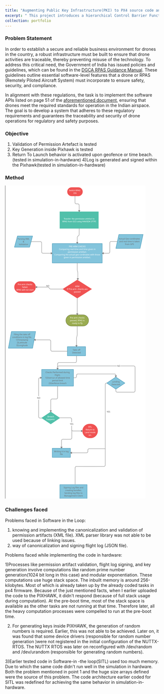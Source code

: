 ```yaml
---
title: "Augmenting Public Key Infrastructure(PKI) to PX4 source code and making it NPNT compliant( No Permission No Takeoff)"
excerpt: " This project introduces a hierarchical Control Barrier Function (CBF)-based control framework designed to proactively ensure the safe operation of an industrial manipulator in close human-robot interaction scenarios."
collection: portfolio
---
```

### Problem Statement
In order to establish a secure and reliable business environment for drones in the country, a robust infrastructure must be built to ensure that drone activities are traceable, thereby preventing misuse of the technology. To address this critical need, the Government of India has issued policies and guidelines, which can be found in the [DGCA RPAS Guidance Manual](https://patleman.github.io/files/DGCA_RPAS_Guidance_Manual.pdf). These guidelines outline essential software-level features that a drone or RPAS (Remotely Piloted Aircraft System) must incorporate to ensure safety, security, and compliance.

In alignment with these regulations, the task is to implement the software APIs listed on page 51 of the [aforementioned document](https://patleman.github.io/files/DGCA_RPAS_Guidance_Manual.pdf), ensuring that drones meet the required standards for operation in the Indian airspace. The goal is to develop a system that adheres to these regulatory requirements and guarantees the traceability and security of drone operations for regulatory and safety purposes.


### Objective

1) Validation of Permission Artefact is tested
2) Key Generation inside Pixhawk is tested
3) Return To Launch behavior is activated upon geofence or time beach. (tested in simulation-in-hardware)
4)Log is generated and signed within the Pixhawk(tested in simulation-in-hardware)
### Method 
<img src='/images/chart_npnt.png'>

### Challenges faced
Problems faced in Software in the Loop:
1) knowing and implementing the canonicalization and validation of permission artifacts (XML file). XML parser library was not able to be used because of linking issues.
2) way of canonicalization and signing flight log (JSON file).

Problems faced while implementing the code in hardware:

1)Processes like permission artifact validation, flight log signing, and key generation involve computations like random prime number generation(1024 bit long in this case) and modular exponentiation. These computations use huge stack space. The inbuilt memory is around 256-kilobytes.  Most of which is already taken up by the already coded tasks in px4 firmware. Because of the just mentioned facts, when I earlier uploaded the code to the PIXHAWK, it didn't respond (because of full stack usage during computation).
At the pre-boot time, most of the stack space is available as the other tasks are not running at that time. Therefore later,  all the heavy computation processes were compelled to run at the pre-boot time.

2) For generating keys inside PIXHAWK, the generation of random numbers is required. Earlier, this was not able to be achieved. Later on, it was found that some device drivers (responsible for random number generation )were not registered in the initial configuration of the NUTTX-RTOS. The NUTTX RTOS was later on reconfigured with /dev/random and /dev/urandom (responsible for generating random numbers).

3)Earlier tested code in Software-in -the loop(SITL) used too much memory. Due to which the same code didn't run well in the simulation in hardware. Both the problem mentioned in point 1 and the huge size arrays defined were the source of this problem. The code architecture earlier coded for SITL was redefined for achieving the same behavior in simulation-in-hardware.



